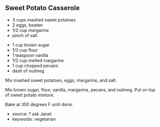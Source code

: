 Sweet Potato Casserole
----------------------

- 3 cups mashed sweet potatoes
- 2 eggs, beaten
- 1/2 cup margarine
- pinch of salt
<!-- -->
- 1 cup brown sugar
- 1/3 cup flour
- 1 teaspoon vanilla
- 1/2 cup melted margarine
- 1 cup chopped pecans
- dash of nutmeg

Mix mashed sweet potatoes, eggs, margarine, and salt.

Mix brown sugar, flour, vanilla, margarine, pecans, and nutmeg.  Put
on top of sweet potato mixture.

Bake at 350 degrees F until done.

- source: ? ask Janet
- keywords: vegetarian
